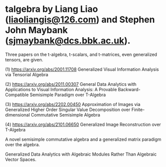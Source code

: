 # talgebra by Liang Liao (liaoliangis@126.com) and Stephen John Maybank (sjmaybank@dcs.bbk.ac.uk). 
Three papers on the t-algebra, t-scalars, and t-matrices, even generalized tensors, are given. 

(1) https://arxiv.org/abs/2001.11708  Generalized Visual Information Analysis via Tensorial Algebra 

(2) https://arxiv.org/abs/2011.00307   General Data Analytics with Applications to Visual Information Analysis: A Provable Backward-Compatible Semisimple Paradigm over T-Algebra

(3) https://arxiv.org/abs/2202.00450   Approximation of Images via Generalized Higher Order Singular Value Decomposition over Finite-dimensional Commutative Semisimple Algebra

(4) https://arxiv.org/abs/2101.06650   Generalized Image Reconstruction over T-Algebra

A novel semisimple commutative algebra and a generalized matrix paradigm over the algebra.  

Generalized Data Analytics with Algebraic Modules Rather Than Algebraic Vector Spaces.   
